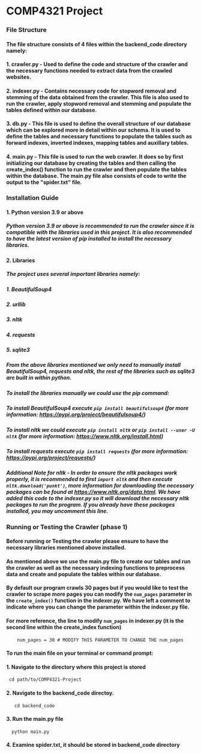# COMP4321 Project

### File Structure
#### The file structure consists of 4 files within the backend_code directory namely:
#### 1. crawler.py - Used to define the code and structure of the crawler and the necessary functions needed to extract data from the crawled websites.
#### 2. indexer.py - Contains necessary code for stopword removal and stemming of the data obtained from the crawler. This file is also used to run the crawler, apply stopword removal and stemming and populate the tables defined within our database.
#### 3. db.py - This file is used to define the overall structure of our database which can be explored more in detail within our schema. It is used to define the tables and necessary functions to populate the tables such as forward indexes, inverted indexes, mapping tables and auxillary tables.
#### 4. main.py - This file is used to run the web crawler. It does so by first initializing our database by creating the tables and then calling the create_index() function to run the crawler and then populate the tables within the database. The main.py file also consists of code to write the output to the "spider.txt" file.


### Installation Guide
#### 1. Python version 3.9 or above 
##### Python version 3.9 or above is recommended to run the crawler since it is compatible with the libraries used in this project. It is also recommended to have the latest version of pip installed to install the necessary libraries.
#### 2. Libraries
##### The project uses several important libraries namely:
##### 1. BeautifulSoup4
##### 2. urllib
##### 3. nltk
##### 4. requests
##### 5. sqlite3
##### From the above libraries mentioned we only need to manually install BeautifulSoup4, requests and nltk, the rest of the libraries such as sqlite3 are built in within python.
##### To install the libraries manually we could use the pip command:
##### To install BeautifulSoup4 execute `pip install beautifulsoup4` (for more information: https://pypi.org/project/beautifulsoup4/)
##### To install nltk we could execute `pip install nltk` or `pip install --user -U nltk` (for more information: https://www.nltk.org/install.html)
##### To install requests execute `pip install requests` (for more information: https://pypi.org/project/requests/)

##### Additional Note for nltk - In order to ensure the nltk packages work properly, it is recommended to first `import nltk` and then execute `nltk.download('punkt')`, more information for downloading the necessary packages can be found at https://www.nltk.org/data.html. We have added this code to the indexer.py so it will download the necessary nltk packages to run the program. If you already have these packages installed, you may uncomment this line.

### Running or Testing the Crawler (phase 1)
#### Before running or Testing the crawler please ensure to have the necessary libraries mentioned above installed.
#### As mentioned above we use the main.py file to create our tables and run the crawler as well as the necessary indexing functions to preprocess data and create and populate the tables within our database.
#### By default our program crawls 30 pages but if you would like to test the crawler to scrape more pages you can modify the `num_pages` parameter in the `create_index()` function in the indexer.py. We have left a comment to indicate where you can change the parameter within the indexer.py file.
#### For more reference, the line to modify `num_pages` in indexer.py (it is the second line within the create_index function)
```
    num_pages = 30 # MODIFY THIS PARAMETER TO CHANGE THE num_pages
```
 #### To run the main file on your terminal or command prompt:
 #### 1. Navigate to the directory where this project is stored
 ```
  cd path/to/COMP4321-Project
```
 #### 2. Navigate to the backend_code directoy.
 ```
    cd backend_code
```
#### 3. Run the main.py file
```
  python main.py
```
#### 4. Examine spider.txt, it should be stored in backend_code directory

